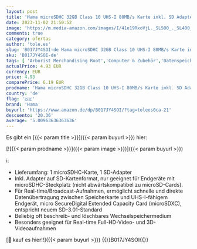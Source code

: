 ```yaml
---
layout: post
title: 'Hama microSDHC 32GB Class 10 UHS-I 80MB/s Karte inkl. SD Adapter'
date: 2023-11-02 21:50:52
image: 'https://m.media-amazon.com/images/I/41e19RxoVjL._SL500_._SL400_.jpg'
comments: true
category: ofertas
author: 'tole.es'
slug: 'B017JY4SOI-de Hama microSDHC 32GB Class 10 UHS-I 80MB/s Karte inkl. SD...'
sku: 'B017JY4SOI-de'
tags: [ 'Arborist Merchandising Root','Computer & Zubehör','Datenspeicher','Externe Datenspeicher','Hama','Micro SD Speicherkarten','Self Service','Special Features Stores','Speicherkarten','a4cbee59-f823-40fe-831a-7de64f655f6f_0','a4cbee59-f823-40fe-831a-7de64f655f6f_5601','hama','🇩🇪', ]
actualPrice: 4.93 EUR
currency: EUR
price: 4.93
comparePrice: 6.19 EUR
prodname: 'Hama microSDHC 32GB Class 10 UHS-I 80MB/s Karte inkl. SD Adapter'
country: 'de'
flag: '🇩🇪'
brand: 'Hama'
buyurl: 'https://www.amazon.de/dp/B017JY4SOI/?tag=tolees0ca-21'
descuento: '20.36'
average: '5.00963636363636'
---
```


Es gibt ein [{{< param title >}}]({{< param buyurl >}}) hier:

[![{{< param prodname >}}]({{< param image >}})]({{< param buyurl >}})

ℹ️:

- Lieferumfang: 1 microSDHC-Karte, 1 SD-Adapter
- Inkl. Adapter auf SD-Kartenformat, nur geeignet für Endgeräte mit microSDHC-Steckplatz (nicht abwärtskompatibel zu microSD-Cards).
- Für Real-time/Broadcast-Aufnahmen, ermöglicht schnelle und direkte Datenübertragung zwischen Speicherkarte und UHS-I-fähigem Endgerät, micro SecureDigital Extended Capacity Card (microSDXC), entspricht neuem SD-3.01-Standard
- Beliebig oft beschreib- und löschbares Wechselspeichermedium
- Besonders geeignet für Real-time Full-HD-Video- und 3D-Videoaufnahmen

[🛒 kauf es hier!!]({{< param buyurl >}})
{{<world>}}B017JY4SOI{{</world>}}
